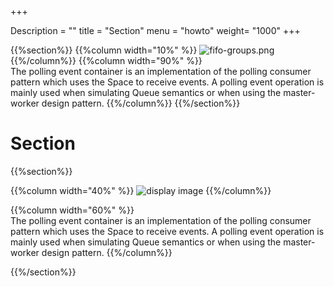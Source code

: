 +++

Description = ""
title = "Section"
menu = "howto"
weight= "1000"
+++


 {{%section%}}
 {{%column width="10%" %}}
 ![fifo-groups.png](/attachment_files/subject/index.png)
 {{%/column%}}
 {{%column width="90%" %}}
 <br>
 The polling event container is an implementation of the polling consumer pattern which uses the Space to receive events.
 A polling event operation is mainly used when simulating Queue semantics or when using the master-worker design pattern.
 {{%/column%}}
 {{%/section%}}

 
# Section

{{%section%}}

{{%column width="40%" %}}
![display image](/images/doc_api.jpg)
{{%/column%}}


{{%column width="60%" %}}
<br>
The polling event container is an implementation of the polling consumer pattern which uses the Space to receive events.
 A polling event operation is mainly used when simulating Queue semantics or when using the master-worker design pattern.
{{%/column%}}

{{%/section%}}

 